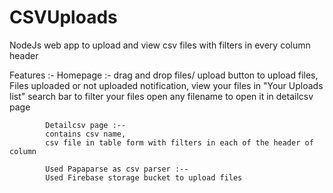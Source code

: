 # CSVUploads
NodeJs web app to upload and view csv files with filters in every column header

Features :- Homepage :-
            drag and drop files/ upload button to upload files,
            Files uploaded or not uploaded notification,
            view your files in "Your Uploads list"
            search bar to filter your files
            open any filename to  open it in detailcsv page

            Detailcsv page :--
            contains csv name,
            csv file in table form with filters in each of the header of column

            Used Papaparse as csv parser :--
            Used Firebase storage bucket to upload files

            
            


            
            
